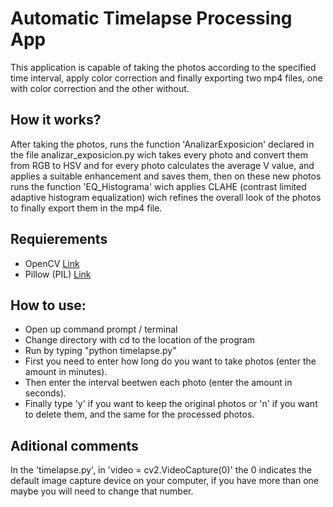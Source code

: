 # Automatic Timelapse Processing App

This application is capable of taking the photos according to the specified time interval, apply color correction and finally exporting two mp4 files, one with color correction and the other without.

## How it works?

After taking the photos, runs the function 'AnalizarExposicion' declared in the file analizar_exposicion.py wich takes every photo and convert them from RGB to HSV and for every photo calculates the average V value, and applies a suitable enhancement and saves them, then on these new photos runs the function 'EQ_Histograma' wich applies CLAHE (contrast limited adaptive histogram equalization) wich refines the overall look of the photos to finally export them in the mp4 file.

## Requierements

* OpenCV  [Link](https://opencv.org/)
* Pillow (PIL) [Link](https://python-pillow.org/)

## How to use:

* Open up command prompt / terminal
* Change directory with cd to the location of the program 
* Run by typing "python timelapse.py"
* First you need to enter how long do you want to take photos (enter the amount in minutes).
* Then enter the interval beetwen each photo (enter the amount in seconds).
* Finally type 'y' if you want to keep the original photos or 'n' if you want to delete them, and the same for the processed photos.

## Aditional comments

In the 'timelapse.py', in 'video = cv2.VideoCapture(0)'  the 0 indicates the default image capture device on your computer, if you have more than one maybe you will need to change that number.
